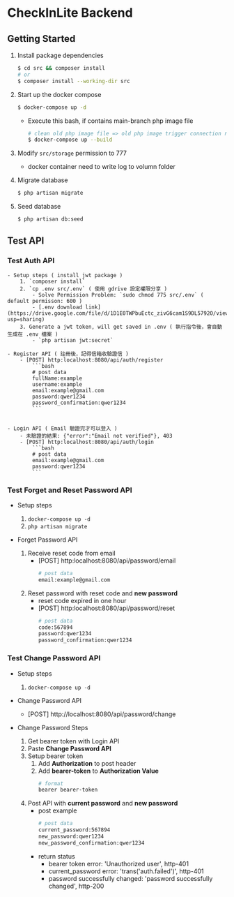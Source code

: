 # CheckInLite Backend

## Getting Started

1. Install package dependencies

   ```bash
   $ cd src && composer install
   # or
   $ composer install --working-dir src
   ```

2. Start up the docker compose

   ```bash
   $ docker-compose up -d
   ```

   - Execute this bash, if contains main-branch php image file
     ```bash
     # clean old php image file => old php image trigger connection refuse error
     $ docker-compose up --build
     ```

3. Modify `src/storage` permission to 777

   - docker container need to write log to volumn folder

4. Migrate database

   ```bash
   $ php artisan migrate
   ```

5. Seed database

   ```bash
   $ php artisan db:seed
   ```

## Test API

### Test Auth API

    - Setup steps ( install jwt package )
        1. `composer install`
        2. `cp .env src/.env` ( 使用 gdrive 設定權限分享 )
            - Solve Permission Problem: `sudo chmod 775 src/.env` ( default permisson: 600 )
            - [.env download link](https://drive.google.com/file/d/1D1E0TWPbuEctc_zivG6cam1S9DL5792O/view?usp=sharing)
        3. Generate a jwt token, will get saved in .env ( 執行指令後，會自動生成在 .env 檔案 )
            - `php artisan jwt:secret`

    - Register API ( 註冊後，記得信箱收驗證信 )
        - [POST] http:localhost:8080/api/auth/register
            ```bash
            # post data
            fullName:example
            username:example
            email:example@gmail.com
            password:qwer1234
            password_confirmation:qwer1234
            ```


    - Login API ( Email 驗證完才可以登入 )
        - 未驗證的結果: {"error":"Email not verified"}, 403
        - [POST] http:localhost:8080/api/auth/login
            ```bash
            # post data
            email:example@gmail.com
            password:qwer1234
            ```

### Test Forget and Reset Password API

   - Setup steps

     1. `docker-compose up -d`
     2. `php artisan migrate`

   - Forget Password API
     1. Receive reset code from email
        - [POST] http:localhost:8080/api/password/email
          ```bash
          # post data
          email:example@gmail.com
          ```
     2. Reset password with reset code and **new password**
        - reset code expired in one hour
        - [POST] http:localhost:8080/api/password/reset
          ```bash
          # post data
          code:567894
          password:qwer1234
          password_confirmation:qwer1234
          ```

### Test Change Password API

   - Setup steps

     1. `docker-compose up -d`

   - Change Password API

     - [POST] http://localhost:8080/api/password/change

   - Change Password Steps
     1. Get bearer token with Login API
     2. Paste **Change Password API**
     3. Setup bearer token
        1. Add **Authorization** to post header
        2. Add **bearer-token** to **Authorization Value**
           ```bash
           # format
           bearer bearer-token
           ```
     4. Post API with **current password** and **new password**
        - post example
          ```bash
          # post data
          current_password:567894
          new_password:qwer1234
          new_password_confirmation:qwer1234
          ```
        - return status
          - bearer token error: 'Unauthorized user', http-401
          - current_password error: 'trans('auth.failed')', http-401
          - password successfully changed: 'password successfully changed', http-200
